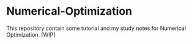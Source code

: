# Numerical-Optimization
This repository contain some tutorial and my study notes for Numerical Optimization. [WIP]
